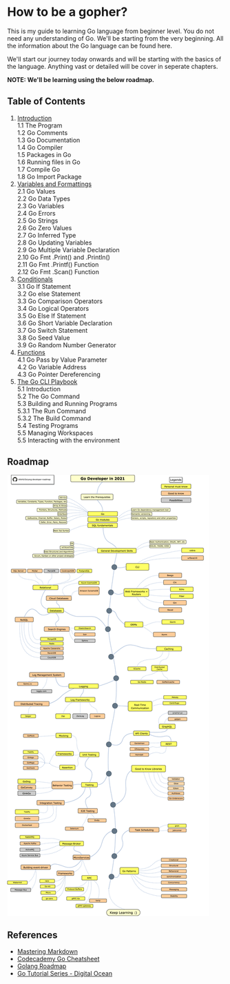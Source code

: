 # How to be a gopher?

This is my guide to learning Go language from beginner level. You do not need any understanding of Go. We'll be starting 
from the very beginning. All the information about the Go language can be found here.

We'll start our journey today onwards and will be starting with the basics of the language. Anything vast or detailed 
will be cover in seperate chapters. 

**NOTE: We'll be learning using the below roadmap.**

## Table of Contents
1. [Introduction](Chapters/Chapter-1-Introduction/chapter-1-introduction.md)<br>
    1.1 The Program<br/>
    1.2 Go Comments<br/>
    1.3 Go Documentation<br/>
    1.4 Go Compiler<br/>
    1.5 Packages in Go<br/>
    1.6 Running files in Go<br/>
    1.7 Compile Go<br/>
    1.8 Go Import Package<br/>
2. [Variables and Formattings](Chapters/Chapter-2-Variables-and-Formatting/chapter-2-variables-and-formattings.md) <br/>
    2.1 Go Values <br/>
    2.2 Go Data Types <br/>
    2.3 Go Variables <br/>
    2.4 Go Errors <br/>
    2.5 Go Strings <br/>
    2.6 Go Zero Values <br/>
    2.7 Go Inferred Type <br/>
    2.8 Go Updating Variables <br/>
    2.9 Go Multiple Variable Declaration <br/>
    2.10 Go Fmt .Print() and .Println() <br/>
    2.11 Go Fmt .Printf() Function <br/>
    2.12 Go Fmt .Scan() Function <br/>
3. [Conditionals](Chapters/Chapter-3-Conditionals/chapter-3-Conditionals.md) <br/>
    3.1 Go If Statement <br/>
    3.2 Go else Statement <br/>
    3.3 Go Comparison Operators <br/>
    3.4 Go Logical Operators <br/>
    3.5 Go Else If Statement <br/>
    3.6 Go Short Variable Declaration <br/>
    3.7 Go Switch Statement <br/>
    3.8 Go Seed Value <br/>
    3.9 Go Random Number Generator <br/>
4. [Functions](Chapters/Chapter-4-Functions/chapter-4-Functions.md) <br/>
    4.1 Go Pass by Value Parameter <br/>
    4.2 Go Variable Address <br/>
    4.3 Go Pointer Dereferencing <br/>
5. [The Go CLI Playbook](Chapters/Chapter-5-The-Go-CLI-Playbook/chapter-5-the-go-cli-playbook.md)  <br/>
    5.1 Introduction  <br/>
    5.2 The Go Command <br/>
    5.3 Building and Running Programs <br/>
        5.3.1 The Run Command <br/>
        5.3.2 The Build Command <br/>
    5.4 Testing Programs <br/>
    5.5 Managing Workspaces <br/>
    5.5 Interacting with the environment <br/>
    
## Roadmap

![Go lang Roadmap](golang-developer-roadmap.png)

## References
* [Mastering Markdown](https://guides.github.com/features/mastering-markdown/)
* [Codecademy Go Cheatsheet](https://www.codecademy.com/learn/learn-go/modules/learn-go-introduction/cheatsheet)
* [Golang Roadmap](https://github.com/Alikhll/golang-developer-roadmap)
* [Go Tutorial Series - Digital Ocean](https://www.digitalocean.com/community/tutorial_series/how-to-code-in-go)

